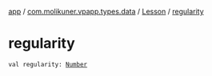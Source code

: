 [app](../../index.md) / [com.molikuner.vpapp.types.data](../index.md) / [Lesson](index.md) / [regularity](./regularity.md)

# regularity

`val regularity: `[`Number`](https://kotlinlang.org/api/latest/jvm/stdlib/kotlin/-number/index.html)